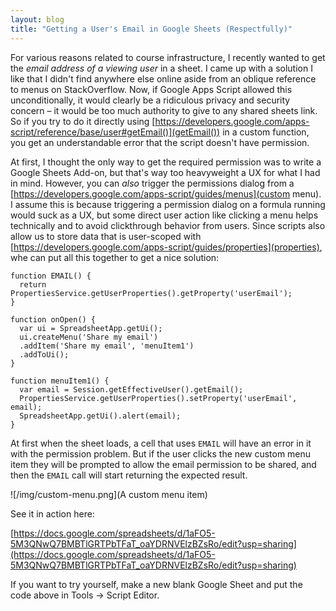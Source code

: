 ```yaml
---
layout: blog
title: "Getting a User's Email in Google Sheets (Respectfully)"
---
```


For various reasons related to course infrastructure, I recently wanted to get
the *email address of a viewing user* in a sheet. I came up with a solution I
like that I didn't find anywhere else online aside from an oblique reference to
menus on StackOverflow. Now, if Google Apps Script allowed this
unconditionally, it would clearly be a ridiculous privacy and security concern
– it would be too much authority to give to any shared sheets link. So if you
try to do it directly using
[https://developers.google.com/apps-script/reference/base/user#getEmail()](getEmail())
in a custom function, you get an understandable error that the script doesn't
have permission.

At first, I thought the only way to get the required permission was to write a
Google Sheets Add-on, but that's way too heavyweight a UX for what I had in
mind. However, you can *also* trigger the permissions dialog from a
[https://developers.google.com/apps-script/guides/menus](custom menu). I assume
this is because triggering a permission dialog on a formula running would suck
as a UX, but some direct user action like clicking a menu helps technically and
to avoid clickthrough behavior from users. Since scripts also allow us to store
data that is user-scoped with
[https://developers.google.com/apps-script/guides/properties](properties), whe
can put all this together to get a nice solution:

```
function EMAIL() {
  return PropertiesService.getUserProperties().getProperty('userEmail');
}

function onOpen() {
  var ui = SpreadsheetApp.getUi();
  ui.createMenu('Share my email')
  .addItem('Share my email', 'menuItem1')
  .addToUi();
}

function menuItem1() {
  var email = Session.getEffectiveUser().getEmail();
  PropertiesService.getUserProperties().setProperty('userEmail', email);
  SpreadsheetApp.getUi().alert(email);
}
```

At first when the sheet loads, a cell that uses `EMAIL` will have an error in
it with the permission problem. But if the user clicks the new custom menu item
they will be prompted to allow the email permission to be shared, and then the
`EMAIL` call will start returning the expected result.

![/img/custom-menu.png](A custom menu item)

See it in action here:

[https://docs.google.com/spreadsheets/d/1aFO5-5M3QNwQ7BMBTlGRTPbTFaT_oaYDRNVElzBZsRo/edit?usp=sharing](https://docs.google.com/spreadsheets/d/1aFO5-5M3QNwQ7BMBTlGRTPbTFaT_oaYDRNVElzBZsRo/edit?usp=sharing)

If you want to try yourself, make a new blank Google Sheet and put the code
above in Tools -> Script Editor.


